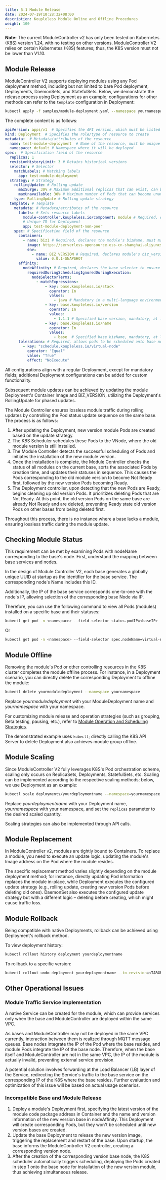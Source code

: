 ```yaml
---
title: 5.1 Module Release
date: 2024-07-19T10:28:32+08:00
description: Koupleless Module Online and Offline Procedures
weight: 100
---
```


**Note:** The current ModuleController v2 has only been tested on Kubernetes (K8S) version 1.24, with no testing on other versions. ModuleController V2 relies on certain Kubernetes (K8S) features; thus, the K8S version must not be lower than V1.10.

## Module Release

ModuleController V2 supports deploying modules using any Pod deployment method, including but not limited to bare Pod deployment, Deployments, DaemonSets, and StatefulSets. Below, we demonstrate the release process using Deployment as an example; configurations for other methods can refer to the `template` configuration in Deployment:

```bash
kubectl apply -f samples/module-deployment.yaml --namespace yournamespace
```

The complete content is as follows:

```yaml
apiVersion: apps/v1  # Specifies the API version, which must be listed in `kubectl api-versions`
kind: Deployment  # Specifies the role/type of resource to create
metadata:  # Metadata/attributes of the resource
  name: test-module-deployment  # Name of the resource, must be unique within the same namespace
  namespace: default # Namespace where it will be deployed
spec:  # Specification field of the resource
  replicas: 1
  revisionHistoryLimit: 3 # Retains historical versions
  selector: # Selector
    matchLabels: # Matching labels
      app: test-module-deployment
  strategy: # Strategy
    rollingUpdate: # Rolling update
      maxSurge: 30% # Maximum additional replicas that can exist, can be a percentage or an integer
      maxUnavailable: 30% # Maximum number of Pods that can become unavailable during the update, can be a percentage or an integer
    type: RollingUpdate # Rolling update strategy
  template: # Template
    metadata: # Metadata/attributes of the resource
      labels: # Sets resource labels
        module-controller.koupleless.io/component: module # Required, declares Pod type for management by module controller
        # Unique ID for Deployment
        app: test-module-deployment-non-peer
    spec: # Specification field of the resource
      containers:
        - name: biz1 # Required, declares the module's bizName, must match the artifactId declared in pom.xml
          image: https://serverless-opensource.oss-cn-shanghai.aliyuncs.com/module-packages/stable/biz1-web-single-host-0.0.1-SNAPSHOT-ark-biz.jar
          env:
            - name: BIZ_VERSION # Required, declares module's biz_version, value must match the version declared in pom.xml
              value: 0.0.1-SNAPSHOT
      affinity:
        nodeAffinity: # Required, declares the base selector to ensure modules are scheduled onto designated bases
          requiredDuringSchedulingIgnoredDuringExecution:
            nodeSelectorTerms:
              - matchExpressions:
                  - key: base.koupleless.io/stack
                    operator: In
                    values:
                      - java # Mandatory in a multi-language environment, specifies the tech stack
                  - key: base.koupleless.io/version
                    operator: In
                    values:
                      - 1.1.1 # Specified base version, mandatory, at least one required
                  - key: base.koupleless.io/name
                    operator: In
                    values:
                      - base  # Specified base bizName, mandatory, at least one required
      tolerations: # Required, allows pods to be scheduled onto base nodes
        - key: "schedule.koupleless.io/virtual-node"
          operator: "Equal"
          value: "True"
          effect: "NoExecute"
```

All configurations align with a regular Deployment, except for mandatory fields; additional Deployment configurations can be added for custom functionality.

Subsequent module updates can be achieved by updating the module Deployment's Container Image and BIZ_VERSION, utilizing the Deployment's RollingUpdate for phased updates.

The Module Controller ensures lossless module traffic during rolling updates by controlling the Pod status update sequence on the same base. The process is as follows:

1. After updating the Deployment, new version module Pods are created based on the update strategy.
2. The K8S Scheduler schedules these Pods to the VNode, where the old module version is still installed.
3. The Module Controller detects the successful scheduling of Pods and initiates the installation of the new module version.
4. Once the installation is complete, the Module Controller checks the status of all modules on the current base, sorts the associated Pods by creation time, and updates their statuses in sequence. This causes the Pods corresponding to the old module version to become Not Ready first, followed by the new version Pods becoming Ready.
5. The Deployment controller, upon detecting that the new Pods are Ready, begins cleaning up old version Pods. It prioritizes deleting Pods that are Not Ready. At this point, the old version Pods on the same base are already Not Ready and are deleted, preventing Ready state old version Pods on other bases from being deleted first.

Throughout this process, there is no instance where a base lacks a module, ensuring lossless traffic during the module update.

## Checking Module Status

This requirement can be met by examining Pods with nodeName corresponding to the base's node. First, understand the mapping between base services and nodes.

In the design of Module Controller V2, each base generates a globally unique UUID at startup as the identifier for the base service. The corresponding node's Name includes this ID.

Additionally, the IP of the base service corresponds one-to-one with the node's IP, allowing selection of the corresponding base Node via IP.

Therefore, you can use the following command to view all Pods (modules) installed on a specific base and their statuses:

```bash
kubectl get pod -n <namespace> --field-selector status.podIP=<baseIP>
```

Or

```bash
kubectl get pod -n <namespace> --field-selector spec.nodeName=virtual-node-<baseUUID>
```

## Module Offline

Removing the module's Pod or other controlling resources in the K8S cluster completes the module offline process. For instance, in a Deployment scenario, you can directly delete the corresponding Deployment to offline the module:

```bash
kubectl delete yourmoduledeployment --namespace yournamespace
```

Replace _yourmoduledeployment_ with your ModuleDeployment name and _yournamespace_ with your namespace.

For customizing module release and operation strategies (such as grouping, Beta testing, pausing, etc.), refer to [Module Operation and Scheduling Strategies](/docs/tutorials/module-operation-v2/operation-and-scheduling-strategy/).

The demonstrated example uses `kubectl`; directly calling the K8S API Server to delete Deployment also achieves module group offline.

## Module Scaling

Since ModuleController V2 fully leverages K8S's Pod orchestration scheme, scaling only occurs on ReplicaSets, Deployments, StatefulSets, etc. Scaling can be implemented according to the respective scaling methods; below, we use Deployment as an example:

```bash
kubectl scale deployments/yourdeploymentname --namespace=yournamespace --replicas=3
```

Replace _yourdeploymentname_ with your Deployment name, _yournamespace_ with your namespace, and set the `replicas` parameter to the desired scaled quantity.

Scaling strategies can also be implemented through API calls.

## Module Replacement

In ModuleController v2, modules are tightly bound to Containers. To replace a module, you need to execute an update logic, updating the module's Image address on the Pod where the module resides.

The specific replacement method varies slightly depending on the module deployment method; for instance, directly updating Pod information replaces the module in-place, while Deployment executes the configured update strategy (e.g., rolling update, creating new version Pods before deleting old ones). DaemonSet also executes the configured update strategy but with a different logic – deleting before creating, which might cause traffic loss.

## Module Rollback

Being compatible with native Deployments, rollback can be achieved using Deployment's rollback method.

To view deployment history:

```bash
kubectl rollout history deployment yourdeploymentname
```

To rollback to a specific version:

```bash
kubectl rollout undo deployment yourdeploymentname --to-revision=<TARGET_REVISION>
```

## Other Operational Issues

### Module Traffic Service Implementation

A native Service can be created for the module, which can provide services only when the base and ModuleController are deployed within the same VPC.

As bases and ModuleController may not be deployed in the same VPC currently, interaction between them is realized through MQTT message queues. Base nodes integrate the IP of the Pod where the base resides, and module Pods integrate the IP of the base node. Therefore, when the base itself and ModuleController are not in the same VPC, the IP of the module is actually invalid, preventing external service provision.

A potential solution involves forwarding at the Load Balancer (LB) layer of the Service, redirecting the Service's traffic to the base service on the corresponding IP of the K8S where the base resides. Further evaluation and optimization of this issue will be based on actual usage scenarios.

### Incompatible Base and Module Release

1. Deploy a module's Deployment first, specifying the latest version of the module code package address in Container and the name and version information of the new version base in nodeAffinity.
   This Deployment will create corresponding Pods, but they won't be scheduled until new version bases are created.
2. Update the base Deployment to release the new version image, triggering the replacement and restart of the base. Upon startup, the base informs the ModuleController V2 controller, creating a corresponding version node.
3. After the creation of the corresponding version base node, the K8S scheduler automatically triggers scheduling, deploying the Pods created in step 1 onto the base node for installation of the new version module, thus achieving simultaneous release.
   
<br/>
<br/>
